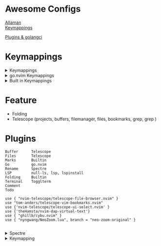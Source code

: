 # Awesome Configs
[Allaman](https://github.com/Allaman/nvim)
<BR/>
[Keymappings](https://github.com/Lazytangent/nvim-conf)
<BR/>

[Plugins & golangci](https://github.com/fablol/.cfg/tree/master/.config/nvim)

# Keymappings
<details>
  <summary>Keymappings</summary>
    
  ```
  \2    Telescope Buffers
  \t    Trouble
  \w    Telescope search <cword>
  \s    Telescope search word
  \3    LazyGit
  R     Replace
    
  ```
</details>

<details>
  <summary>go.nvim Keymappings</summary>
    
  ```  
  :ReplToggle
  :GoBreakToggle
  :GoDebug [OPTIONS]
    -c, --compile         compile and run\n"
    -r, --run             run\n"
    -t, --test            run tests\n"
    -R, --restart         restart\n"
    -s, --stop            stop\n"
    -h, --help            display this help and exit\n"
    -n, --nearest         debug nearest file\n"
    -p, --package         debug package\n"
    -f, --file            display file\n"
    -b, --breakpoint      set breakpoint\n"
    -T, --tag             set tag"
  
  DAP
    r = run
    c = continue
    n = step_over
    s = step_into
    o = step_out
    S = stop
    u = up
    D = down
    C = run_to_cursor
    b = toggle_breakpoint
    P = pause
```  
</details>
  
<details>
  <summary>Built in Keymappings</summary>
    
  ```
  tabe  Open New tab
  tabn  Go to next tab
  tabp  Go to previous tab
  tabm  Move tab
  tabc  Close tab
  gt    Goto next tab
  gp    Goto previous tab    
  ```
</details>  
  
# Feature
  - Folding
  - Telescope (projects, buffers, filemanager, files, bookmarks, grep, grep <cword>)

# Plugins
  
```
Buffer      Telescope
Files       Telescope
Marks       Builtin
Go          go.nvim
Rename      Spectre
LSP         null-ls, lsp, lspinstall
Folding     Builtin
Terminal    Togglterm
Comment
Todo
  
use { "nvim-telescope/telescope-file-browser.nvim" }
use "tom-anders/telescope-vim-bookmarks.nvim"
use {'nvim-telescope/telescope-ui-select.nvim' }
use {'theHamsta/nvim-dap-virtual-text'}
use { "ghillb/cybu.nvim" }
use { "nyngwang/NeoZoom.lua", branch = "neo-zoom-original" }
 
```
<details>
  <summary>Spectre</summary>
    
  ```
  <CR>  Goto Current File
  c     Input Replace
  t     Toggle Line
  o     Show Options
  R     Replace
    
  ```
</details>
<details>
  <summary>Keymapping</summary>
    
  ```
  ```
</details>

